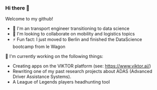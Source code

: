 ### Hi there 👋

Welcome to my github!

- 🌱 I'm an transport engineer transitioning to data science
- 👯 I'm looking to collaborate on mobility and logistics topics
- ⚡ Fun fact: I just moved to Berlin and finished the DataScience bootcamp from le Wagon

🔭 I'm currently working on the following things: 
- Creating apps on the VIKTOR platform (see: https://www.viktor.ai/)
- Rewriting one of my past research projects about ADAS (Advanced Driver Assistance Systems).
- A League of Legends players headhunting tool

